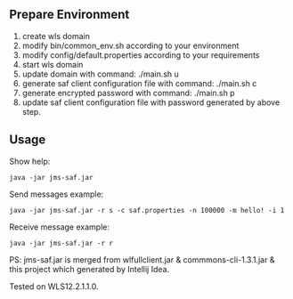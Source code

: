 ## Prepare Environment

1. create wls domain
2. modify bin/common_env.sh according to your environment
3. modify config/default.properties according to your requirements
4. start wls domain
5. update domain with command: ./main.sh u
6. generate saf client configuration file with command: ./main.sh c
7. generate  encrypted password with command: ./main.sh p
8. update saf client configuration file with password generated by above step.

## Usage

Show help:

    java -jar jms-saf.jar

Send messages example:

    java -jar jms-saf.jar -r s -c saf.properties -n 100000 -m hello! -i 1
    

Receive message example:
    
    java -jar jms-saf.jar -r r

    
PS: jms-saf.jar is merged from  wlfullclient.jar & commmons-cli-1.3.1.jar & this project which generated by Intellij Idea.

Tested on WLS12.2.1.1.0.